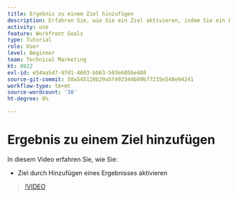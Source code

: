 ```yaml
---
title: Ergebnis zu einem Ziel hinzufügen
description: Erfahren Sie, wie Sie ein Ziel aktivieren, indem Sie ein Ergebnis hinzufügen in [!DNL Workfront Goals].
activity: use
feature: Workfront Goals
type: Tutorial
role: User
level: Beginner
team: Technical Marketing
kt: 8922
exl-id: e54aa547-97d1-4603-bb63-503e605be408
source-git-commit: 58a545120b29a5f492344b89b77235e548e94241
workflow-type: tm+mt
source-wordcount: '38'
ht-degree: 0%

---
```


# Ergebnis zu einem Ziel hinzufügen

In diesem Video erfahren Sie, wie Sie:

* Ziel durch Hinzufügen eines Ergebnisses aktivieren

>[!VIDEO](https://video.tv.adobe.com/v/335194/?quality=12)
